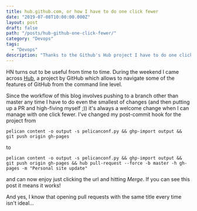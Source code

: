 ```yaml
---
title: hub.github.com, or how I have to do one click fewer
date: "2019-07-08T10:00:00.000Z"
layout: post
draft: false
path: "/posts/hub-github-one-click-fewer/"
category: "Devops"
tags:
  - "Devops"
description: "Thanks to the Github's Hub project I have to do one click fewer when putting up new blogs posts :)"
---
```


HN turns out to be useful from time to time. During the weekend I came across [Hub](https://github.com/github/hub/), a project by GitHub which allows to navigate some of the features of GitHub from the command line level.

Since the workflow of this blog involves pushing to a branch other than master any time I have to do even the smallest of changes (and then putting up a PR and high-fiving myself ;)) it's always a welcome change when I can manage with one click fewer. I've changed my post-commit hook for the project from

`pelican content -o output -s pelicanconf.py && ghp-import output && git push origin gh-pages`

to

`pelican content -o output -s pelicanconf.py && ghp-import output && git push origin gh-pages && hub pull-request --force -b master -h gh-pages -m "Personal site update"`

and can now enjoy just clicking the url and hitting _Merge_. If you can see this post it means it works!

And yes, I know that opening pull requests with the same title every time isn't ideal...